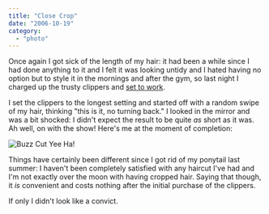 ```yaml
---
title: "Close Crop"
date: "2006-10-19"
category:
  - "photo"
---
```


Once again I got sick of the length of my hair: it had been a while since I had done anything to it and I felt it was looking untidy and I hated having no option but to style it in the mornings and after the gym, so last night I charged up the trusty clippers and [set to work](http://www.headshaver.org/).

I set the clippers to the longest setting and started off with a random swipe of my hair, thinking "this is it, no turning back." I looked in the mirror and was a bit shocked: I didn't expect the result to be quite _as_ short as it was. Ah well, on with the show! Here's me at the moment of completion:

![Buzz Cut Yee Ha!](/wp-content/uploads/2006/10/close_crop-scaled-cropped.jpg)

Things have certainly been different since I got rid of my ponytail last summer: I haven't been completely satisfied with any haircut I've had and I'm not exactly over the moon with having cropped hair. Saying that though, it _is_ convenient and costs nothing after the initial purchase of the clippers.

If only I didn't look like a convict.

